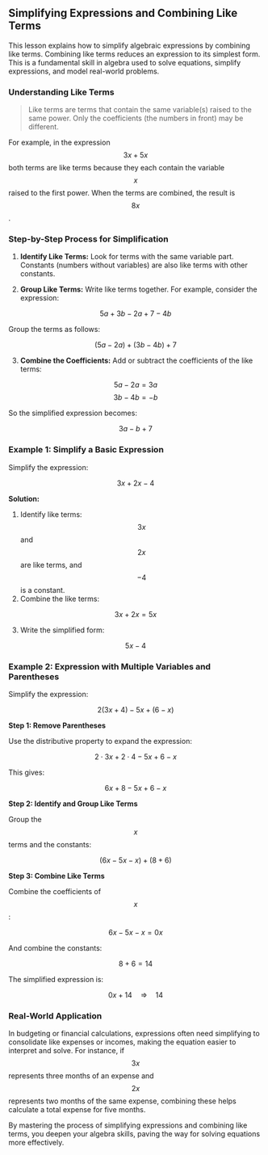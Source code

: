 ## Simplifying Expressions and Combining Like Terms

This lesson explains how to simplify algebraic expressions by combining like terms. Combining like terms reduces an expression to its simplest form. This is a fundamental skill in algebra used to solve equations, simplify expressions, and model real-world problems.

### Understanding Like Terms

> Like terms are terms that contain the same variable(s) raised to the same power. Only the coefficients (the numbers in front) may be different.

For example, in the expression $$3x + 5x$$ both terms are like terms because they each contain the variable $$x$$ raised to the first power. When the terms are combined, the result is $$8x$$.

### Step-by-Step Process for Simplification

1. **Identify Like Terms:** Look for terms with the same variable part. Constants (numbers without variables) are also like terms with other constants.

2. **Group Like Terms:** Write like terms together. For example, consider the expression:

$$
5a + 3b - 2a + 7 - 4b
$$

Group the terms as follows:

$$
(5a - 2a) + (3b - 4b) + 7
$$

3. **Combine the Coefficients:** Add or subtract the coefficients of the like terms:

$$
5a - 2a = 3a
$$
$$
3b - 4b = -b
$$

So the simplified expression becomes:

$$
3a - b + 7
$$

### Example 1: Simplify a Basic Expression

Simplify the expression:

$$
3x + 2x - 4
$$

**Solution:**

1. Identify like terms: $$3x$$ and $$2x$$ are like terms, and $$-4$$ is a constant.
2. Combine the like terms:

$$
3x + 2x = 5x
$$

3. Write the simplified form:

$$
5x - 4
$$

### Example 2: Expression with Multiple Variables and Parentheses

Simplify the expression:

$$
2(3x + 4) - 5x + (6 - x)
$$

**Step 1: Remove Parentheses**

Use the distributive property to expand the expression:

$$
2 \cdot 3x + 2 \cdot 4 - 5x + 6 - x
$$

This gives:

$$
6x + 8 - 5x + 6 - x
$$

**Step 2: Identify and Group Like Terms**

Group the $$x$$ terms and the constants:

$$
(6x - 5x - x) + (8 + 6)
$$

**Step 3: Combine Like Terms**

Combine the coefficients of $$x$$:

$$
6x - 5x - x = 0x
$$

And combine the constants:

$$
8 + 6 = 14
$$

The simplified expression is:

$$
0x + 14 \quad \Longrightarrow \quad 14
$$

### Real-World Application

In budgeting or financial calculations, expressions often need simplifying to consolidate like expenses or incomes, making the equation easier to interpret and solve. For instance, if $$3x$$ represents three months of an expense and $$2x$$ represents two months of the same expense, combining these helps calculate a total expense for five months.

By mastering the process of simplifying expressions and combining like terms, you deepen your algebra skills, paving the way for solving equations more effectively.